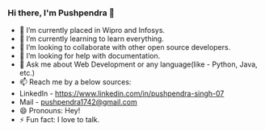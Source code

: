 ### Hi there, I'm Pushpendra 👋


- 🔭 I’m currently placed in Wipro and Infosys.
- 🌱 I’m currently learning to learn everything.
- 👯 I’m looking to collaborate with other open source developers.
- 🤔 I’m looking for help with documentation.
- 💬 Ask me about Web Development or any language(like - Python, Java, etc.)
- 📫 Reach me by a below sources:
-  LinkedIn - https://www.linkedin.com/in/pushpendra-singh-07
-  Mail - pushpendra1742@gmail.com
- 😄 Pronouns: Hey! 
- ⚡ Fun fact: I love to talk.

